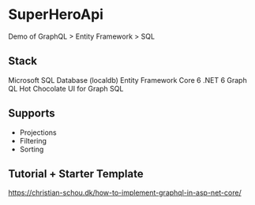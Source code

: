 # SuperHeroApi
Demo of GraphQL > Entity Framework > SQL

## Stack

Microsoft SQL Database (localdb)
Entity Framework Core 6
.NET 6
Graph QL
Hot Chocolate UI for Graph SQL

## Supports

- Projections
- Filtering
- Sorting

## Tutorial + Starter Template

https://christian-schou.dk/how-to-implement-graphql-in-asp-net-core/

